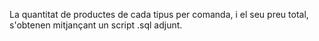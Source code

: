 La quantitat de productes de cada tipus per comanda, i el seu preu total, s'obtenen mitjançant un script .sql adjunt.
